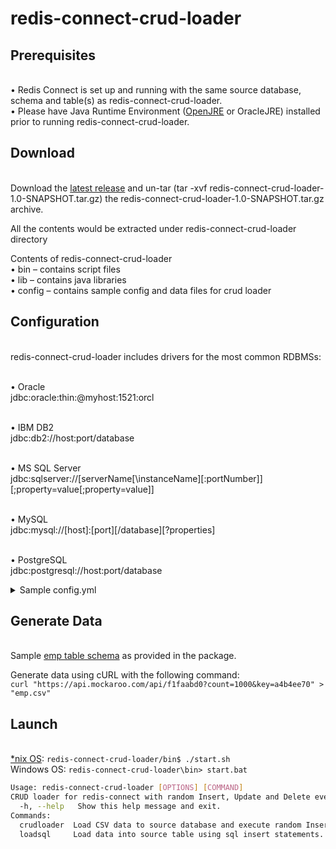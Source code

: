 # redis-connect-crud-loader

## Prerequisites

<br>• Redis Connect is set up and running with the same source database, schema and table(s) as redis-connect-crud-loader.
<br>• Please have Java Runtime Environment ([OpenJRE](https://openjdk.java.net/install/) or OracleJRE) installed prior to running redis-connect-crud-loader.

## Download

<br>Download the [latest release](https://github.com/redis-field-engineering/redis-connect-crud-loader/releases/download/v1.0/redis-connect-crud-loader-1.0-SNAPSHOT.tar.gz) and un-tar (tar -xvf redis-connect-crud-loader-1.0-SNAPSHOT.tar.gz) the redis-connect-crud-loader-1.0-SNAPSHOT.tar.gz archive.

All the contents would be extracted under redis-connect-crud-loader directory

Contents of redis-connect-crud-loader
<br>•	bin – contains script files
<br>•	lib – contains java libraries
<br>•	config – contains sample config and data files for crud loader

## Configuration

<br>redis-connect-crud-loader includes drivers for the most common RDBMSs:

<br>• Oracle
<br>jdbc:oracle:thin:@myhost:1521:orcl

<br>• IBM DB2
<br>jdbc:db2://host:port/database

<br>• MS SQL Server
<br>jdbc:sqlserver://[serverName[\instanceName][:portNumber]][;property=value[;property=value]]

<br>• MySQL
<br>jdbc:mysql://[host]:[port][/database][?properties]

<br>• PostgreSQL
<br>jdbc:postgresql://host:port/database

<details><summary>Sample config.yml</summary>
<p>

#### Sample config.yml under redis-connect-crud-loader/config folder
```yml
connections:
  source:
    username: sa #DB user
    password: Redis@123 #DB password
    type: mssqlserver #this value can not be changed for mssqlserver
    jdbcUrl: "jdbc:sqlserver://127.0.0.1:1433;database=RedisLabsCDC"
    maximumPoolSize: 10 #This property controls the maximum size that the pool is allowed to reach, including both idle and in-use connections.
    minimumIdle: 2 #This property controls the maximum amount of time that a connection is allowed to sit idle in the pool. This setting only applies when minimumIdle is defined to be less than maximumPoolSize.
    tableName: dbo.emp #table name in schema.table format
    batchSize: 100 #batch size
    truncateBeforeLoad: true # default is true and the table will be truncated before initial load. Applies to both crudloader and loadsql options.
    loadQueryFile: insert.sql #insert query for loadsql option
    csvFile: emp.csv #csv data with header to load (crudloader option)
    select: select.sql #select query for the continuous crud (crudloader option). To skip select, comment it out i.e. "select: #select.sql"
    updatedSelect: updatedSelect.sql #updated select query for the continuous crud.  To skip updatedSelect, comment it out i.e. "select: #updatedSelect.sql"
    update: update.sql #update query for the continuous crud (crudloader option). To skip update, comment it out i.e. "select: #update.sql"
    delete: delete.sql #delete query for the continuous crud (crudloader option). To skip delete, comment it out i.e. "select: #delete.sql"
    #loadQuery: "select * from dbo.emp" #This can be used instead of loadQueryFile property
    iteration: 100 #number of iterations to run (crudloader option)
```

</p>
</details>

## Generate Data

<br>Sample [emp table schema](https://www.mockaroo.com/f1faabd0) as provided in the package.

Generate data using cURL with the following command:
<br>`curl "https://api.mockaroo.com/api/f1faabd0?count=1000&key=a4b4ee70" > "emp.csv"`

## Launch

<br>[*nix OS](https://en.wikipedia.org/wiki/Unix-like):
`redis-connect-crud-loader/bin$ ./start.sh`
<br>Windows OS:
`redis-connect-crud-loader\bin> start.bat`

```bash
Usage: redis-connect-crud-loader [OPTIONS] [COMMAND]
CRUD loader for redis-connect with random Insert, Update and Delete events.
  -h, --help   Show this help message and exit.
Commands:
  crudloader  Load CSV data to source database and execute random Insert, Update and Delete events.
  loadsql     Load data into source table using sql insert statements.
```
